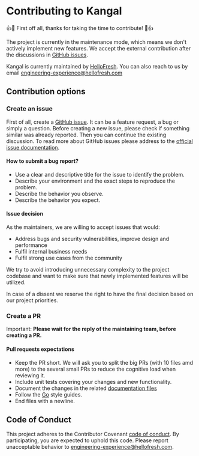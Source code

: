 # Contributing to Kangal

:+1::tada: First off all, thanks for taking the time to contribute! :tada::+1:

The project is currently in the maintenance mode, which means we don't actively implement new features.
We accept the external contribution after the discussions in [GitHub issues](https://github.com/hellofresh/kangal/issues).

Kangal is currently maintained by [HelloFresh](https://github.com/hellofresh).
You can also reach to us by email [engineering-experience@hellofresh.com](mailto:engineering-experience@hellofresh.com)

## Contribution options
### Create an issue
First of all, create a [GitHub issue](https://github.com/hellofresh/kangal/issues).
It can be a feature request, a bug or simply a question.
Before creating a new issue, please check if something similar was already reported. Then you can continue the existing discussion.
To read more about GitHub issues please address to the [official issue documentation](https://guides.github.com/features/issues/).

#### How to submit a bug report?
- Use a clear and descriptive title for the issue to identify the problem.
- Describe your environment and the exact steps to reproduce the problem.
- Describe the behavior you observe.
- Describe the behavior you expect.

#### Issue decision
As the maintainers, we are willing to accept issues that would:

- Address bugs and security vulnerabilities, improve design and performance
- Fulfil internal business needs
- Fulfil strong use cases from the community

We try to avoid introducing unnecessary complexity to the project codebase and want to make sure that newly implemented features will be utilized.

In case of a dissent we reserve the right to have the final decision based on our project priorities.

### Create a PR
Important: **Please wait for the reply of the maintaining team, before creating a PR.**

#### Pull requests expectations
- Keep the PR short. We will ask you to split the big PRs (with 10 files amd more) to the several small PRs to reduce the cognitive load when reviewing it.
- Include unit tests covering your changes and new functionality.
- Document the changes in the related [documentation files](https://github.com/hellofresh/kangal/tree/master/docs)
- Follow the [Go](https://github.com/golang/go/wiki/CodeReviewComments) style guides.
- End files with a newline.

## Code of Conduct

This project adheres to the Contributor Covenant [code of conduct](CODE_OF_CONDUCT.md).
By participating, you are expected to uphold this code.
Please report unacceptable behavior to [engineering-experience@hellofresh.com](mailto:engineering-experience@hellofresh.com).
